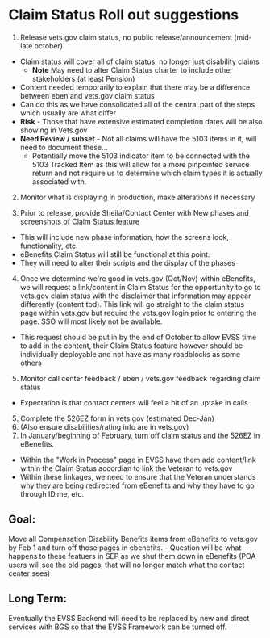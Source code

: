 # Claim Status Roll out suggestions

1. Release vets.gov claim status, no public release/announcement (mid-late october)
  - Claim status will cover all of claim status, no longer just disability claims
    - **Note** May need to alter Claim Status charter to include other stakeholders (at least Pension)
  - Content needed temporarily to explain that there may be a difference between eben and vets.gov claim status
  - Can do this as we have consolidated all of the central part of the steps which usually are what differ
  - **Risk** - Those that have extensive estimated completion dates will be also showing in Vets.gov
  - **Need Review / subset** - Not all claims will have the 5103 items in it, will need to document these...
    - Potentially move the 5103 indicator item to be connected with the 5103 Tracked Item as this will allow for a more pinpointed service return and not require us to determine which claim types it is actually associated with.
  
2. Monitor what is displaying in production, make alterations if necessary

3. Prior to release, provide Sheila/Contact Center with New phases and screenshots of Claim Status feature
  - This will include new phase information, how the screens look, functionality, etc.
  - eBenefits Claim Status will still be functional at this point.
  - They will need to alter their scripts and the display of the phases
  
4. Once we determine we're good in vets.gov (Oct/Nov) within eBenefits, we will request a link/content in Claim Status for the opportunity to go to vets.gov claim status with the disclaimer that information may appear differently (content tbd). This link will go straight to the claim status page within vets.gov but require the vets.gov login prior to entering the page. SSO will most likely not be available.
  - This request should be put in by the end of October to allow EVSS time to add in the content, their Claim Status feature however should be individually deployable and not have as many roadblocks as some others

5. Monitor call center feedback / eben / vets.gov feedback regarding claim status
  - Expectation is that contact centers will feel a bit of an uptake in calls
  
5. Complete the 526EZ form in vets.gov (estimated Dec-Jan)
6. (Also ensure disabilities/rating info are in vets.gov)
7. In January/beginning of February, turn off claim status and the 526EZ in eBenefits.
  - Within the "Work in Process" page in EVSS have them add content/link within the Claim Status accordian to link the Veteran to vets.gov
  - Within these linkages, we need to ensure that the Veteran understands why they are being redirected from eBenefits and why they have to go through ID.me, etc. 
  
## Goal: 
Move all Compensation Disability Benefits items from eBenefits to vets.gov by Feb 1 and turn off those pages in ebenefits.
    - Question will be what happens to these featuers in SEP as we shut them down in eBenefits (POA users will see the old pages, that will no longer match what the contact center sees)

## Long Term:
 Eventually the EVSS Backend will need to be replaced by new and direct services with BGS so that the EVSS Framework can be turned off. 
